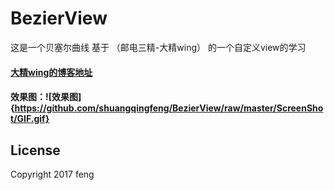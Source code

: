 # BezierView
这是一个贝塞尔曲线 基于 （邮电三精-大精wing） 的一个自定义view的学习
#### [大精wing的博客地址](http://blog.csdn.net/wingichoy/article/details/50500479)
#### 效果图：![效果图]{https://github.com/shuangqingfeng/BezierView/raw/master/ScreenShot/GIF.gif}

## License
Copyright 2017 feng
